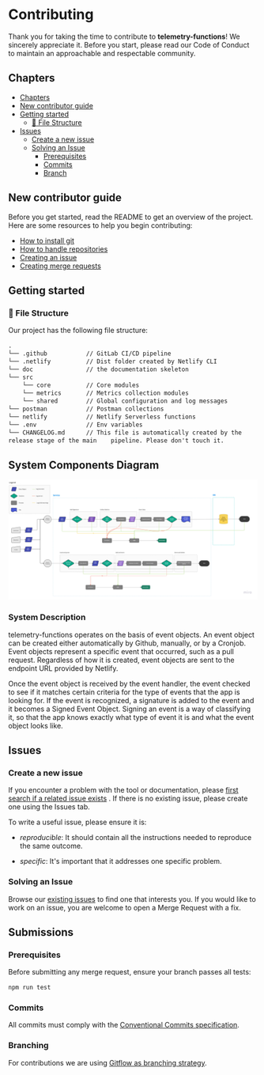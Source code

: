 # Contributing <!-- omit in toc -->

Thank you for taking the time to contribute to **telemetry-functions**! We sincerely appreciate it. Before you start, please read our Code of Conduct to maintain an approachable and respectable community.

## Chapters

- [Chapters](#chapters)
- [New contributor guide](#new-contributor-guide)
- [Getting started](#getting-started)
  - [:file_folder: File Structure](#file_folder-file-structure)
- [Issues](#issues)
  - [Create a new issue](#create-a-new-issue)
  - [Solving an Issue](#solving-an-issue)
    - [Prerequisites](#prerequisites)
    - [Commits](#commits)
    - [Branch](#branch)

## New contributor guide

Before you get started, read the README to get an overview of the project. Here are some resources to help you begin contributing:

- [How to install git](https://git-scm.com/book/en/v2/Getting-Started-Installing-Git)
- [How to handle repositories](https://docs.gitlab.com/ee/user/project/repository/)
- [Creating an issue](https://docs.github.com/en/issues/tracking-your-work-with-issues/creating-an-issue)
- [Creating merge requests](https://docs.gitlab.com/ee/user/project/merge_requests/creating_merge_requests.html)

## Getting started

### :file_folder: File Structure

Our project has the following file structure:

    .
    └── .github           // GitLab CI/CD pipeline
    └── .netlify          // Dist folder created by Netlify CLI
    └── doc               // the documentation skeleton
    └── src
        └── core          // Core modules
        └── metrics       // Metrics collection modules
        └── shared        // Global configuration and log messages
    └── postman           // Postman collections
    └── netlify           // Netlify Serverless functions
    └── .env              // Env variables
    └── CHANGELOG.md      // This file is automatically created by the release stage of the main    pipeline. Please don't touch it.


## System Components Diagram

![DEVEN Telemetry system components diagram](./assets/deven-org_telemetry-functions_diagram.jpg)

### System Description
 telemetry-functions operates on the basis of event objects. An event object can be created either automatically by Github, manually, or by a Cronjob. Event objects represent a specific event that occurred, such as a pull request. Regardless of how it is created, event objects are sent to the endpoint URL provided by Netlify. 

 Once the event object is received by the event handler, the event checked to see if it matches certain criteria for the type of events that the app is looking for. If the event is recognized, a signature is added to the event and it becomes a Signed Event Object. Signing an event is a way of classifying it, so that the app knows exactly what type of event it is and what the event object looks like. 




## Issues

### Create a new issue

If you encounter a problem with the tool or documentation, please [first search if a related issue exists](https://github.com/deven-org/telemetry-functionss/issues) . If there is no existing issue, please create one using the Issues tab.

To write a useful issue, please ensure it is:

- _reproducible_: It should contain all the instructions needed to reproduce the same outcome.

- _specific_: It's important that it addresses one specific problem.

### Solving an Issue

Browse our [existing issues](https://github.com/deven-org/telemetry-functionss/issues) to find one that interests you. If you would like to work on an issue, you are welcome to open a Merge Request with a fix.


## Submissions
### Prerequisites

Before submitting any merge request, ensure your branch passes all tests:

```bash
npm run test
```

### Commits

All commits must comply with the [Conventional Commits specification](https://www.conventionalcommits.org/en/v1.0.0/).

### Branching

For contributions we are using [Gitflow as branching strategy](https://www.atlassian.com/git/tutorials/comparing-workflows/gitflow-workflow#:~:text=Gitflow%20is%20a%20legacy%20Git,software%20development%20and%20DevOps%20practices.).
